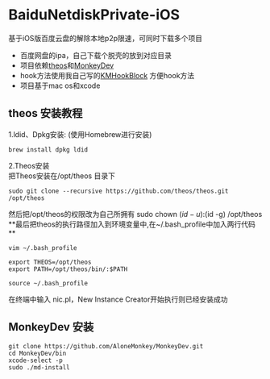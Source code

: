 # BaiduNetdiskPrivate-iOS  
基于iOS版百度云盘的解除本地p2p限速，可同时下载多个项目
* 百度网盘的ipa，自己下载个脱壳的放到对应目录
* 项目依赖[theos](https://github.com/theos/theos)和[MonkeyDev](https://github.com/AloneMonkey/MonkeyDev)
* hook方法使用我自己写的[KMHookBlock](https://github.com/dodohua/KMHookBlock) 方便hook方法
* 项目基于mac os和xcode
## theos 安装教程
1.ldid、Dpkg安装: (使用Homebrew进行安装)

```
brew install dpkg ldid
```
2.Theos安装       
把Theos安装在/opt/theos 目录下

```
sudo git clone --recursive https://github.com/theos/theos.git /opt/theos  
```      
然后把/opt/theos的权限改为自己所拥有 
sudo chown $(id -u):$(id -g) /opt/theos
**最后把theos的执行路径加入到环境变量中,在~/.bash_profile中加入两行代码 **

```
vim ~/.bash_profile

export THEOS=/opt/theos
export PATH=/opt/theos/bin/:$PATH

source ~/.bash_profile
```
在终端中输入 nic.pl，New Instance Creator开始执行则已经安装成功
## MonkeyDev 安装

```
git clone https://github.com/AloneMonkey/MonkeyDev.git
cd MonkeyDev/bin
xcode-select -p
sudo ./md-install

```


